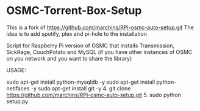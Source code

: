 # OSMC-Torrent-Box-Setup

This is a fork of https://github.com/marchins/RPi-osmc-auto-setup.git The idea is to add spotify, plex and pi-hole to the installation

Script for Raspberry Pi version of OSMC that installs Transmission, SickRage, CouchPotato and MySQL (if you have other instances of OSMC on you network and you want to share the library)

USAGE:

sudo apt-get install python-mysqldb -y
sudo apt-get install python-netifaces -y
sudo apt-get install git -y
4. git clone https://github.com/marchins/RPi-osmc-auto-setup.git
5. sudo python setup.py
